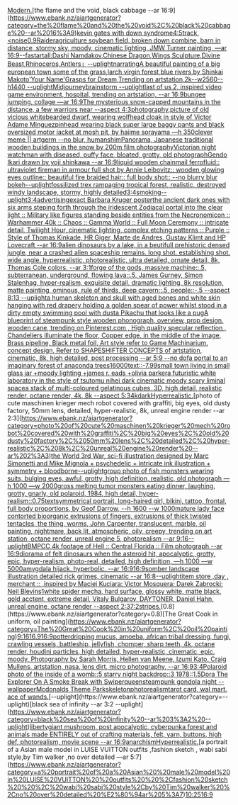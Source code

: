[Modern.](https://www.ebank.nz/aiartgenerator?category=Modern.)[the flame and the void, black cabbage --ar 16:9](https://www.ebank.nz/aiartgenerator?category=the%20flame%20and%20the%20void%2C%20black%20cabbage%20--ar%2016%3A9)[kevin gates with down syndrome](https://www.ebank.nz/aiartgenerator?category=kevin%20gates%20with%20down%20syndrome)[4:5](https://www.ebank.nz/aiartgenerator?category=4%3A5)[track,](https://www.ebank.nz/aiartgenerator?category=track%2C)[<noise](https://www.ebank.nz/aiartgenerator?category=%3Cnoise)[0.9](https://www.ebank.nz/aiartgenerator?category=0.9)[Raider](https://www.ebank.nz/aiartgenerator?category=Raider)[agriculture soybean field, broken down combine, barn in distance, stormy sky, moody, cinematic lighting, JMW Turner painting, —ar 16:9](https://www.ebank.nz/aiartgenerator?category=agriculture%20soybean%20field%2C%20broken%20down%20combine%2C%20barn%20in%20distance%2C%20stormy%20sky%2C%20moody%2C%20cinematic%20lighting%2C%20JMW%20Turner%20painting%2C%20%E2%80%94ar%2016%3A9)[--fast](https://www.ebank.nz/aiartgenerator?category=--fast)[art](https://www.ebank.nz/aiartgenerator?category=art)[all:Dashi Namdakov,Chinese Dragon,Wings,Sculpture,Divine Beast,Rhinoceros,Antlers」](https://www.ebank.nz/aiartgenerator?category=all%3ADashi%20Namdakov%2CChinese%20Dragon%2CWings%2CSculpture%2CDivine%20Beast%2CRhinoceros%2CAntlers%E3%80%8D)[--uplight](https://www.ebank.nz/aiartgenerator?category=--uplight)[narrating](https://www.ebank.nz/aiartgenerator?category=narrating)[A beautiful painting of a big european town,some of the grass,larch virgin forest,blue rivers,by Shinkai Makoto'Your Name'Grasps for Dream,Trending on artstation,2k--w2560--h1440 --uplight](https://www.ebank.nz/aiartgenerator?category=A%20beautiful%20painting%20of%20a%20big%20european%20town%2Csome%20of%20the%20grass%2Clarch%20virgin%20forest%2Cblue%20rivers%2Cby%20Shinkai%20Makoto%27Your%20Name%27Grasps%20for%20Dream%2CTrending%20on%20artstation%2C2k--w2560--h1440%20--uplight)[Midjourney](https://www.ebank.nz/aiartgenerator?category=Midjourney)[brainstorm --uplight](https://www.ebank.nz/aiartgenerator?category=brainstorm%20--uplight)[last of us 2, inspired video game environment, hospital, trending on artstation, --ar 16:9](https://www.ebank.nz/aiartgenerator?category=last%20of%20us%202%2C%20inspired%20video%20game%20environment%2C%20hospital%2C%20trending%20on%20artstation%2C%20--ar%2016%3A9)[bungee jumping, collage —ar 16:9](https://www.ebank.nz/aiartgenerator?category=bungee%20jumping%2C%20collage%20%E2%80%94ar%2016%3A9)[The mysterious snow-capped mountains in the distance, a few warriors near --aspect 4:3](https://www.ebank.nz/aiartgenerator?category=The%20mysterious%20snow-capped%20mountains%20in%20the%20distance%2C%20a%20few%20warriors%20near%20--aspect%204%3A3)[photography,](https://www.ebank.nz/aiartgenerator?category=photography%2C)[picture of old vicious whitebearded dwarf, wearing wolfhead cloak in style of Victor Adame Minguez](https://www.ebank.nz/aiartgenerator?category=picture%20of%20old%20vicious%20whitebearded%20dwarf%2C%20wearing%20wolfhead%20cloak%20in%20style%20of%20Victor%20Adame%20Minguez)[pinhead wearing black super large baggy pants and black oversized motor jacket at mosh pit, by hajime sorayama —h 350](https://www.ebank.nz/aiartgenerator?category=pinhead%20wearing%20black%20super%20large%20baggy%20pants%20and%20black%20oversized%20motor%20jacket%20at%20mosh%20pit%2C%20by%20hajime%20sorayama%20%E2%80%94h%20350)[clever meme || artgerm --no blur, humans](https://www.ebank.nz/aiartgenerator?category=clever%20meme%20%7C%7C%20artgerm%20--no%20blur%2C%20humans)[him](https://www.ebank.nz/aiartgenerator?category=him)[Panorama, Japanese traditional wooden buildings in the snow by 200m film photography](https://www.ebank.nz/aiartgenerator?category=Panorama%2C%20Japanese%20traditional%20wooden%20buildings%20in%20the%20snow%20by%20200m%20film%20photography)[Victorian night watchman with diseased, puffy face, bloated, grotty, old photograph](https://www.ebank.nz/aiartgenerator?category=Victorian%20night%20watchman%20with%20diseased%2C%20puffy%20face%2C%20bloated%2C%20grotty%2C%20old%20photograph)[Gendo Ikari drawn by yoji shinkawa --ar 16:9](https://www.ebank.nz/aiartgenerator?category=Gendo%20Ikari%20drawn%20by%20yoji%20shinkawa%20--ar%2016%3A9)[liquid wooden chainmail ferrofluid:: ultraviolet fireman in armour full shot by Annie Leibovitz:: wooden glowing eyes outline:: beautiful fire braided hair:: full body shot:: --no blurry blur bokeh](https://www.ebank.nz/aiartgenerator?category=liquid%20wooden%20chainmail%20ferrofluid%3A%3A%20ultraviolet%20fireman%20in%20armour%20full%20shot%20by%20Annie%20Leibovitz%3A%3A%20wooden%20glowing%20eyes%20outline%3A%3A%20beautiful%20fire%20braided%20hair%3A%3A%20full%20body%20shot%3A%3A%20--no%20blurry%20blur%20bokeh)[--uplight](https://www.ebank.nz/aiartgenerator?category=--uplight)[fossilized trex rampaging tropical forest, realistic, destroyed windy landscape, stormy, highly detailed](https://www.ebank.nz/aiartgenerator?category=fossilized%20trex%20rampaging%20tropical%20forest%2C%20realistic%2C%20destroyed%20windy%20landscape%2C%20stormy%2C%20highly%20detailed)[3:4](https://www.ebank.nz/aiartgenerator?category=3%3A4)[smoking](https://www.ebank.nz/aiartgenerator?category=smoking)[--uplight](https://www.ebank.nz/aiartgenerator?category=--uplight)[3:4](https://www.ebank.nz/aiartgenerator?category=3%3A4)[advertising](https://www.ebank.nz/aiartgenerator?category=advertising)[exact Barbara Kruger poster](https://www.ebank.nz/aiartgenerator?category=exact%20Barbara%20Kruger%20poster)[the ancient dark ones with six arms steping forth through the iridescent Zodiacal portal into the clear light :: Military like figures standing beside entities from the Necronomicon :: Warhammer 40k :: Chaos :: Gamma World :: Full Moon Ceremony :: intricate detail, Twilight Hour, cinematic lighting, complex etching patterns :: Purple :: Style of Thomas Kinkade, HR Giger, Marte de Andres, Gustav Klimt and HP Lovecraft --ar 16:9](https://www.ebank.nz/aiartgenerator?category=the%20ancient%20dark%20ones%20with%20six%20arms%20steping%20forth%20through%20the%20iridescent%20Zodiacal%20portal%20into%20the%20clear%20light%20%3A%3A%20Military%20like%20figures%20standing%20beside%20entities%20from%20the%20Necronomicon%20%3A%3A%20Warhammer%2040k%20%3A%3A%20Chaos%20%3A%3A%20Gamma%20World%20%3A%3A%20Full%20Moon%20Ceremony%20%3A%3A%20intricate%20detail%2C%20Twilight%20Hour%2C%20cinematic%20lighting%2C%20complex%20etching%20patterns%20%3A%3A%20Purple%20%3A%3A%20Style%20of%20Thomas%20Kinkade%2C%20HR%20Giger%2C%20Marte%20de%20Andres%2C%20Gustav%20Klimt%20and%20HP%20Lovecraft%20--ar%2016%3A9)[alien dinosaurs by a lake, in a beutifull prehistoric densed jungle, near a crashed alien spaceship remains. long shot. establishing shot. wide angle. hyperrealistic, photorealistic, ultra detailed, ornate detail, 8k, Thomas Cole colors. --ar 3:1](https://www.ebank.nz/aiartgenerator?category=alien%20dinosaurs%20by%20a%20lake%2C%20in%20a%20beutifull%20prehistoric%20densed%20jungle%2C%20near%20a%20crashed%20alien%20spaceship%20remains.%20long%20shot.%20establishing%20shot.%20wide%20angle.%20hyperrealistic%2C%20photorealistic%2C%20ultra%20detailed%2C%20ornate%20detail%2C%208k%2C%20Thomas%20Cole%20colors.%20--ar%203%3A1)[forge of the gods, massive machine::.5, subterranean, underground, flowing lava::.5, James Gurney, Simon Stalenhag, hyper-realism, exquisite detail, dramatic lighting, 8k resolution, matte painting, ominous, rule of thirds, deep cavern::.5, people::-.5 --aspect 8:13 --uplight](https://www.ebank.nz/aiartgenerator?category=forge%20of%20the%20gods%2C%20massive%20machine%3A%3A.5%2C%20subterranean%2C%20underground%2C%20flowing%20lava%3A%3A.5%2C%20James%20Gurney%2C%20Simon%20Stalenhag%2C%20hyper-realism%2C%20exquisite%20detail%2C%20dramatic%20lighting%2C%208k%20resolution%2C%20matte%20painting%2C%20ominous%2C%20rule%20of%20thirds%2C%20deep%20cavern%3A%3A.5%2C%20people%3A%3A-.5%20--aspect%208%3A13%20--uplight)[a  human skeleton and skull with aged bones and white skin hanging with red drapery holding a golden spear of power whilst stood in a dirty empty swimming pool with dust](https://www.ebank.nz/aiartgenerator?category=a%20%20human%20skeleton%20and%20skull%20with%20aged%20bones%20and%20white%20skin%20hanging%20with%20red%20drapery%20holding%20a%20golden%20spear%20of%20power%20whilst%20stood%20in%20a%20dirty%20empty%20swimming%20pool%20with%20dust)[a Pikachu that looks like a pug](https://www.ebank.nz/aiartgenerator?category=a%20Pikachu%20that%20looks%20like%20a%20pug)[A blueprint of steampunk style wooden phonograph,  overview, prop design, wooden cane,  trending on Pinterest.com  , High quality specular reflection ,  Chandeliers illuminate the floor, Copper  edge, in the middle of the image, Brass pipeline,  Black metal foil,  Art style refer to Game Machinarium.  concept design, Refer to SHAPESHIFTER CONCEPTS  of artstation, cinematic,  8k, high detailed,  post processing    --ar 5:9   --no dof](https://www.ebank.nz/aiartgenerator?category=A%20blueprint%20of%20steampunk%20style%20wooden%20phonograph%2C%20%20overview%2C%20prop%20design%2C%20wooden%20cane%2C%20%20trending%20on%20Pinterest.com%20%20%2C%20High%20quality%20specular%20reflection%20%2C%20%20Chandeliers%20illuminate%20the%20floor%2C%20Copper%20%20edge%2C%20in%20the%20middle%20of%20the%20image%2C%20Brass%20pipeline%2C%20%20Black%20metal%20foil%2C%20%20Art%20style%20refer%20to%20Game%20Machinarium.%20%20concept%20design%2C%20Refer%20to%20SHAPESHIFTER%20CONCEPTS%20%20of%20artstation%2C%20cinematic%2C%20%208k%2C%20high%20detailed%2C%20%20post%20processing%20%20%20%20--ar%205%3A9%20%20%20--no%20dof)[a portal to an imaginary forest of anaconda trees](https://www.ebank.nz/aiartgenerator?category=a%20portal%20to%20an%20imaginary%20forest%20of%20anaconda%20trees)[16000](https://www.ebank.nz/aiartgenerator?category=16000)[text::-7.99](https://www.ebank.nz/aiartgenerator?category=text%3A%3A-7.99)[](https://www.ebank.nz/aiartgenerator?category=)[small town living in small glass jar +moody lighting +james r. eads +olivia parker](https://www.ebank.nz/aiartgenerator?category=small%20town%20living%20in%20small%20glass%20jar%20%2Bmoody%20lighting%20%2Bjames%20r.%20eads%20%2Bolivia%20parker)[a futuristic white laboratory in the style of tsutomu nihei dark cinematic moody scary liminal space](https://www.ebank.nz/aiartgenerator?category=a%20futuristic%20white%20laboratory%20in%20the%20style%20of%20tsutomu%20nihei%20dark%20cinematic%20moody%20scary%20liminal%20space)[a stack of multi-coloured gelatinous cubes, 3D, high detail, realistic render, octane render, 4k, 8k --aspect 5:3](https://www.ebank.nz/aiartgenerator?category=a%20stack%20of%20multi-coloured%20gelatinous%20cubes%2C%203D%2C%20high%20detail%2C%20realistic%20render%2C%20octane%20render%2C%204k%2C%208k%20--aspect%205%3A3)[4k](https://www.ebank.nz/aiartgenerator?category=4k)[dark](https://www.ebank.nz/aiartgenerator?category=dark)[Hyperrealistic.](https://www.ebank.nz/aiartgenerator?category=Hyperrealistic.)[photo of cute maschinen krieger mech robot covered with graffiti, big eyes, old dusty factory, 50mm lens, detailed, hyper-realistic, 8k, unreal engine render --ar 2:3](https://www.ebank.nz/aiartgenerator?category=photo%20of%20cute%20maschinen%20krieger%20mech%20robot%20covered%20with%20graffiti%2C%20big%20eyes%2C%20old%20dusty%20factory%2C%2050mm%20lens%2C%20detailed%2C%20hyper-realistic%2C%208k%2C%20unreal%20engine%20render%20--ar%202%3A3)[the World 3rd War, sci-fi illustration designed by Marc Simonetti and Mike Mignola + psychedelic + intricate ink illustration + symmetry + bloodborne](https://www.ebank.nz/aiartgenerator?category=the%20World%203rd%20War%2C%20sci-fi%20illustration%20designed%20by%20Marc%20Simonetti%20and%20Mike%20Mignola%20%2B%20psychedelic%20%2B%20intricate%20ink%20illustration%20%2B%20symmetry%20%2B%20bloodborne)[--uplight](https://www.ebank.nz/aiartgenerator?category=--uplight)[group photo of fish monsters wearing suits, bulging eyes, awful, grotty, high definition, realistic, old photograph —h 1000 —w 2000](https://www.ebank.nz/aiartgenerator?category=group%20photo%20of%20fish%20monsters%20wearing%20suits%2C%20bulging%20eyes%2C%20awful%2C%20grotty%2C%20high%20definition%2C%20realistic%2C%20old%20photograph%20%E2%80%94h%201000%20%E2%80%94w%202000)[gross melting tumor monsters eating dinner, laughing, grotty, gnarly, old polaroid, 1984, high detail, hyper-realism](https://www.ebank.nz/aiartgenerator?category=gross%20melting%20tumor%20monsters%20eating%20dinner%2C%20laughing%2C%20grotty%2C%20gnarly%2C%20old%20polaroid%2C%201984%2C%20high%20detail%2C%20hyper-realism)[::0.75](https://www.ebank.nz/aiartgenerator?category=%3A%3A0.75)[text](https://www.ebank.nz/aiartgenerator?category=text)[symmetrical portrait, long-haired girl, bikini, tattoo, frontal, full body proportions, by Geof Darrow, --h 1600 --w 1000](https://www.ebank.nz/aiartgenerator?category=symmetrical%20portrait%2C%20long-haired%20girl%2C%20bikini%2C%20tattoo%2C%20frontal%2C%20full%20body%20proportions%2C%20by%20Geof%20Darrow%2C%20--h%201600%20--w%201000)[mature lady face contorted bioorganic extrusions of fingers, extrusions of thick twisted tentacles, the thing, worms, John Carpenter,  translucent, marble,  oil painting, nightmare, back lit, atmospheric, oily, creepy,  trending on art station, octane render, unreal engine 5, photorealism --ar 9:16](https://www.ebank.nz/aiartgenerator?category=mature%20lady%20face%20contorted%20bioorganic%20extrusions%20of%20fingers%2C%20extrusions%20of%20thick%20twisted%20tentacles%2C%20the%20thing%2C%20worms%2C%20John%20Carpenter%2C%20%20translucent%2C%20marble%2C%20%20oil%20painting%2C%20nightmare%2C%20back%20lit%2C%20atmospheric%2C%20oily%2C%20creepy%2C%20%20trending%20on%20art%20station%2C%20octane%20render%2C%20unreal%20engine%205%2C%20photorealism%20--ar%209%3A16)[--uplight](https://www.ebank.nz/aiartgenerator?category=--uplight)[BMPCC 4k  footage of Hell :: Central Florida :: Film photograph --ar 16:9](https://www.ebank.nz/aiartgenerator?category=BMPCC%204k%20%20footage%20of%20Hell%20%3A%3A%20Central%20Florida%20%3A%3A%20Film%20photograph%20--ar%2016%3A9)[diorama of felt dinosaurs when the asteroid hit, apocalyptic, grotty, epic, hyper-realism, photo-real, detailed, high definition, —h 1000 —w 5000](https://www.ebank.nz/aiartgenerator?category=diorama%20of%20felt%20dinosaurs%20when%20the%20asteroid%20hit%2C%20apocalyptic%2C%20grotty%2C%20epic%2C%20hyper-realism%2C%20photo-real%2C%20detailed%2C%20high%20definition%2C%20%E2%80%94h%201000%20%E2%80%94w%205000)[amygdala hijack.  hyperbolic.  --ar 16:9](https://www.ebank.nz/aiartgenerator?category=amygdala%20hijack.%20%20hyperbolic.%20%20--ar%2016%3A9)[16:9](https://www.ebank.nz/aiartgenerator?category=16%3A9)[somber landscape illustration detailed rick grimes, cinematic --ar 16:8](https://www.ebank.nz/aiartgenerator?category=somber%20landscape%20illustration%20detailed%20rick%20grimes%2C%20cinematic%20--ar%2016%3A8)[--uplight](https://www.ebank.nz/aiartgenerator?category=--uplight)[item store ,day , merchant :: ,inspired by Maciej Kuciara: Victor Mosquera: Darek Zabrocki: Neil Blevins](https://www.ebank.nz/aiartgenerator?category=item%20store%20%2Cday%20%2C%20merchant%20%3A%3A%20%2Cinspired%20by%20Maciej%20Kuciara%3A%20Victor%20Mosquera%3A%20Darek%20Zabrocki%3A%20Neil%20Blevins)[1](https://www.ebank.nz/aiartgenerator?category=1)[white spider mecha, hard surface, glossy white, matte black, gold acctent, extreme detail, Vitaly Bulgarov, DAYTONER, Daniel Hahn, unreal engine, octane render --aspect 2:3](https://www.ebank.nz/aiartgenerator?category=white%20spider%20mecha%2C%20hard%20surface%2C%20glossy%20white%2C%20matte%20black%2C%20gold%20acctent%2C%20extreme%20detail%2C%20Vitaly%20Bulgarov%2C%20DAYTONER%2C%20Daniel%20Hahn%2C%20unreal%20engine%2C%20octane%20render%20--aspect%202%3A3)[7:2](https://www.ebank.nz/aiartgenerator?category=7%3A2)[stripes.](https://www.ebank.nz/aiartgenerator?category=stripes.)[0.8](https://www.ebank.nz/aiartgenerator?category=0.8)[The Great Cook in uniform, oil painting](https://www.ebank.nz/aiartgenerator?category=The%20Great%20Cook%20in%20uniform%2C%20oil%20painting)[9:16](https://www.ebank.nz/aiartgenerator?category=9%3A16)[16.9](https://www.ebank.nz/aiartgenerator?category=16.9)[16:9](https://www.ebank.nz/aiartgenerator?category=16%3A9)[potter](https://www.ebank.nz/aiartgenerator?category=potter)[dripping mucus, amoeba, african tribal dressing, fungi, crawling vessels, battleship, jellyfish, chomper, sharp teeth, 4k, octane render, houdini particles, high detailed, hyper-realistic, cinematic, epic, moody, Photography by Sarah Morris, Hellen van Meene, Izumi Kato, Craig Mullens, artstation, nasa, lens dirt, micro photography, --ar 16:9](https://www.ebank.nz/aiartgenerator?category=dripping%20mucus%2C%20amoeba%2C%20african%20tribal%20dressing%2C%20fungi%2C%20crawling%20vessels%2C%20battleship%2C%20jellyfish%2C%20chomper%2C%20sharp%20teeth%2C%204k%2C%20octane%20render%2C%20houdini%20particles%2C%20high%20detailed%2C%20hyper-realistic%2C%20cinematic%2C%20epic%2C%20moody%2C%20Photography%20by%20Sarah%20Morris%2C%20Hellen%20van%20Meene%2C%20Izumi%20Kato%2C%20Craig%20Mullens%2C%20artstation%2C%20nasa%2C%20lens%20dirt%2C%20micro%20photography%2C%20--ar%2016%3A9)[3:4](https://www.ebank.nz/aiartgenerator?category=3%3A4)[Polaroid photo of the inside of a womb::5 starry night backdrop::3 1978::1.5](https://www.ebank.nz/aiartgenerator?category=Polaroid%20photo%20of%20the%20inside%20of%20a%20womb%3A%3A5%20starry%20night%20backdrop%3A%3A3%201978%3A%3A1.5)[Dora The Explorer On A Smoke Break with Swiper](https://www.ebank.nz/aiartgenerator?category=Dora%20The%20Explorer%20On%20A%20Smoke%20Break%20with%20Swiper)[queen](https://www.ebank.nz/aiartgenerator?category=queen)[steampunk gondola night --wallpaper](https://www.ebank.nz/aiartgenerator?category=steampunk%20gondola%20night%20--wallpaper)[Mcdonalds Theme Park](https://www.ebank.nz/aiartgenerator?category=Mcdonalds%20Theme%20Park)[skeleton](https://www.ebank.nz/aiartgenerator?category=skeleton)[photorealism](https://www.ebank.nz/aiartgenerator?category=photorealism)[tarot card, wal mart. ace of wands.](https://www.ebank.nz/aiartgenerator?category=tarot%20card%2C%20wal%20mart.%20ace%20of%20wands.)[--uplight](https://www.ebank.nz/aiartgenerator?category=--uplight)[black sea of infinity --ar 3:2 --uplight](https://www.ebank.nz/aiartgenerator?category=black%20sea%20of%20infinity%20--ar%203%3A2%20--uplight)[liberty](https://www.ebank.nz/aiartgenerator?category=liberty)[giant mushroom, post apocalyptic, cyberpunk](https://www.ebank.nz/aiartgenerator?category=giant%20mushroom%2C%20post%20apocalyptic%2C%20cyberpunk)[a forest and animals made ENTIRELY out of crafting materials, felt, yarn, buttons, high def, photorealism, movie scene --ar 16:9](https://www.ebank.nz/aiartgenerator?category=a%20forest%20and%20animals%20made%20ENTIRELY%20out%20of%20crafting%20materials%2C%20felt%2C%20yarn%2C%20buttons%2C%20high%20def%2C%20photorealism%2C%20movie%20scene%20--ar%2016%3A9)[anarchism](https://www.ebank.nz/aiartgenerator?category=anarchism)[Hyperrealistic.](https://www.ebank.nz/aiartgenerator?category=Hyperrealistic.)[a portrait of a Asian  male model in LUISE VUITTON  outfits  ,fashion sketch  , wabi sabi style,by Tim walker ,no over detailed —ar 5:7](https://www.ebank.nz/aiartgenerator?category=a%20portrait%20of%20a%20Asian%20%20male%20model%20in%20LUISE%20VUITTON%20%20outfits%20%20%2Cfashion%20sketch%20%20%2C%20wabi%20sabi%20style%2Cby%20Tim%20walker%20%2Cno%20over%20detailed%20%E2%80%94ar%205%3A7)[10:25](https://www.ebank.nz/aiartgenerator?category=10%3A25)[16:9](https://www.ebank.nz/aiartgenerator?category=16%3A9)
